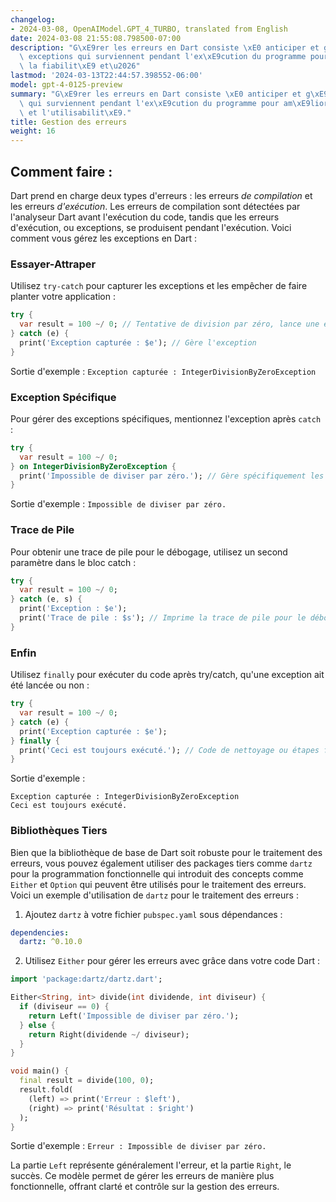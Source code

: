 ```yaml
---
changelog:
- 2024-03-08, OpenAIModel.GPT_4_TURBO, translated from English
date: 2024-03-08 21:55:08.798500-07:00
description: "G\xE9rer les erreurs en Dart consiste \xE0 anticiper et g\xE9rer les\
  \ exceptions qui surviennent pendant l'ex\xE9cution du programme pour am\xE9liorer\
  \ la fiabilit\xE9 et\u2026"
lastmod: '2024-03-13T22:44:57.398552-06:00'
model: gpt-4-0125-preview
summary: "G\xE9rer les erreurs en Dart consiste \xE0 anticiper et g\xE9rer les exceptions\
  \ qui surviennent pendant l'ex\xE9cution du programme pour am\xE9liorer la fiabilit\xE9\
  \ et l'utilisabilit\xE9."
title: Gestion des erreurs
weight: 16
---
```


## Comment faire :
Dart prend en charge deux types d'erreurs : les erreurs *de compilation* et les erreurs *d'exécution*. Les erreurs de compilation sont détectées par l'analyseur Dart avant l'exécution du code, tandis que les erreurs d'exécution, ou exceptions, se produisent pendant l'exécution. Voici comment vous gérez les exceptions en Dart :

### Essayer-Attraper
Utilisez `try-catch` pour capturer les exceptions et les empêcher de faire planter votre application :

```dart
try {
  var result = 100 ~/ 0; // Tentative de division par zéro, lance une exception
} catch (e) {
  print('Exception capturée : $e'); // Gère l'exception
}
```
Sortie d'exemple : `Exception capturée : IntegerDivisionByZeroException`

### Exception Spécifique
Pour gérer des exceptions spécifiques, mentionnez l'exception après `catch` :

```dart
try {
  var result = 100 ~/ 0;
} on IntegerDivisionByZeroException {
  print('Impossible de diviser par zéro.'); // Gère spécifiquement les exceptions de division par zéro
}
```
Sortie d'exemple : `Impossible de diviser par zéro.`

### Trace de Pile
Pour obtenir une trace de pile pour le débogage, utilisez un second paramètre dans le bloc catch :

```dart
try {
  var result = 100 ~/ 0;
} catch (e, s) {
  print('Exception : $e');
  print('Trace de pile : $s'); // Imprime la trace de pile pour le débogage
}
```

### Enfin
Utilisez `finally` pour exécuter du code après try/catch, qu'une exception ait été lancée ou non :

```dart
try {
  var result = 100 ~/ 0;
} catch (e) {
  print('Exception capturée : $e');
} finally {
  print('Ceci est toujours exécuté.'); // Code de nettoyage ou étapes finales
}
```
Sortie d'exemple :
```
Exception capturée : IntegerDivisionByZeroException
Ceci est toujours exécuté.
```

### Bibliothèques Tiers
Bien que la bibliothèque de base de Dart soit robuste pour le traitement des erreurs, vous pouvez également utiliser des packages tiers comme `dartz` pour la programmation fonctionnelle qui introduit des concepts comme `Either` et `Option` qui peuvent être utilisés pour le traitement des erreurs. Voici un exemple d'utilisation de `dartz` pour le traitement des erreurs :

1. Ajoutez `dartz` à votre fichier `pubspec.yaml` sous dépendances :
```yaml
dependencies:
  dartz: ^0.10.0
```

2. Utilisez `Either` pour gérer les erreurs avec grâce dans votre code Dart :
```dart
import 'package:dartz/dartz.dart';

Either<String, int> divide(int dividende, int diviseur) {
  if (diviseur == 0) {
    return Left('Impossible de diviser par zéro.');
  } else {
    return Right(dividende ~/ diviseur);
  }
}

void main() {
  final result = divide(100, 0);
  result.fold(
    (left) => print('Erreur : $left'), 
    (right) => print('Résultat : $right')
  );
}
```
Sortie d'exemple : `Erreur : Impossible de diviser par zéro.`

La partie `Left` représente généralement l'erreur, et la partie `Right`, le succès. Ce modèle permet de gérer les erreurs de manière plus fonctionnelle, offrant clarté et contrôle sur la gestion des erreurs.
